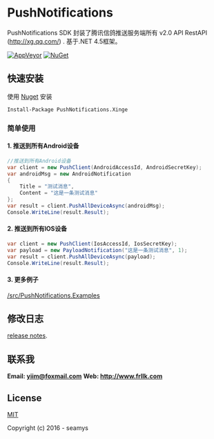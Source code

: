# PushNotifications

PushNotifications SDK 封装了腾讯信鸽推送服务端所有 v2.0 API RestAPI (http://xg.qq.com/) .
基于.NET 4.5框架。

[![AppVeyor](https://img.shields.io/appveyor/ci/gruntjs/grunt.svg?maxAge=2592000?style=flat-square)](https://ci.appveyor.com/project/seamys/pushnotifications)
[![NuGet](https://img.shields.io/nuget/v/Nuget.Core.svg?maxAge=2592000?style=flat-square)](https://www.nuget.org/packages/PushNotifications.Xinge/)

## 快速安装

使用 [Nuget](https://www.nuget.org/packages/PushNotifications.Xinge/) 安装

``` shell
Install-Package PushNotifications.Xinge
```
### 简单使用

####  1. 推送到所有Android设备
``` csharp
//推送到所有Android设备
var client = new PushClient(AndroidAccessId, AndroidSecretKey);
var androidMsg = new AndroidNotification
{
    Title = "测试消息",
    Content = "这是一条测试消息"
};
var result = client.PushAllDeviceAsync(androidMsg);
Console.WriteLine(result.Result);
```
####  2. 推送到所有IOS设备
``` csharp
var client = new PushClient(IosAccessId, IosSecretKey);
var payload = new PayloadNotification("这是一条测试消息", 1);
var result = client.PushAllDeviceAsync(payload);
Console.WriteLine(result.Result);
```
#### 3. 更多例子
[/src/PushNotifications.Examples](https://github.com/seamys/PushNotifications/tree/master/src/PushNotifications.Examples)

## 修改日志
[release notes](https://github.com/seamys/PushNotifications/releases).
## 联系我

**Email: yiim@foxmail.com**
**Web: http://www.frllk.com**
## License
[MIT](http://opensource.org/licenses/MIT)

Copyright (c) 2016 - seamys